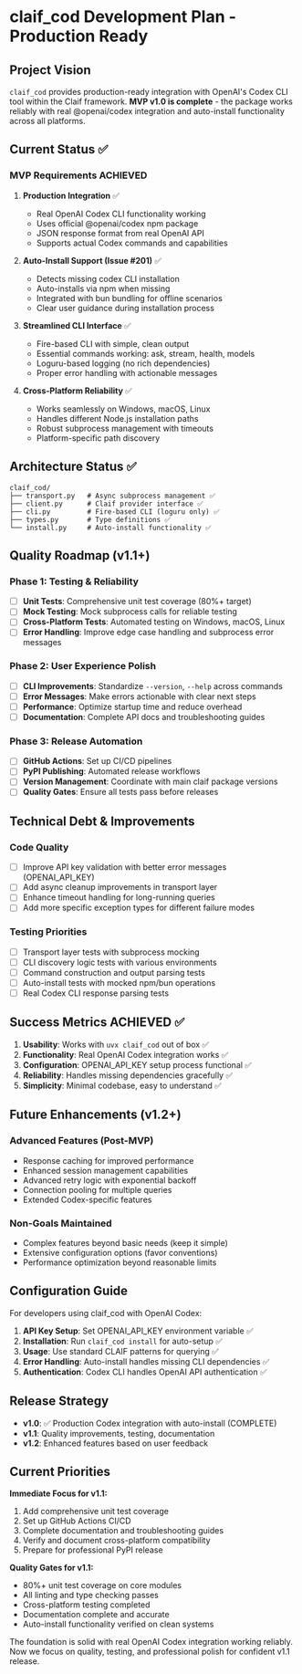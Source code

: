 # claif_cod Development Plan - Production Ready

## Project Vision

`claif_cod` provides production-ready integration with OpenAI's Codex CLI tool within the Claif framework. **MVP v1.0 is complete** - the package works reliably with real @openai/codex integration and auto-install functionality across all platforms.

## Current Status ✅

### MVP Requirements ACHIEVED
1. **Production Integration** ✅
   - Real OpenAI Codex CLI functionality working
   - Uses official @openai/codex npm package
   - JSON response format from real OpenAI API
   - Supports actual Codex commands and capabilities

2. **Auto-Install Support (Issue #201)** ✅
   - Detects missing codex CLI installation
   - Auto-installs via npm when missing
   - Integrated with bun bundling for offline scenarios
   - Clear user guidance during installation process

3. **Streamlined CLI Interface** ✅
   - Fire-based CLI with simple, clean output
   - Essential commands working: ask, stream, health, models
   - Loguru-based logging (no rich dependencies)
   - Proper error handling with actionable messages

4. **Cross-Platform Reliability** ✅
   - Works seamlessly on Windows, macOS, Linux
   - Handles different Node.js installation paths
   - Robust subprocess management with timeouts
   - Platform-specific path discovery

## Architecture Status ✅

```
claif_cod/
├── transport.py   # Async subprocess management ✅
├── client.py      # Claif provider interface ✅
├── cli.py         # Fire-based CLI (loguru only) ✅
├── types.py       # Type definitions ✅
└── install.py     # Auto-install functionality ✅
```

## Quality Roadmap (v1.1+)

### Phase 1: Testing & Reliability
- [ ] **Unit Tests**: Comprehensive unit test coverage (80%+ target)
- [ ] **Mock Testing**: Mock subprocess calls for reliable testing
- [ ] **Cross-Platform Tests**: Automated testing on Windows, macOS, Linux
- [ ] **Error Handling**: Improve edge case handling and subprocess error messages

### Phase 2: User Experience Polish
- [ ] **CLI Improvements**: Standardize `--version`, `--help` across commands
- [ ] **Error Messages**: Make errors actionable with clear next steps
- [ ] **Performance**: Optimize startup time and reduce overhead
- [ ] **Documentation**: Complete API docs and troubleshooting guides

### Phase 3: Release Automation
- [ ] **GitHub Actions**: Set up CI/CD pipelines
- [ ] **PyPI Publishing**: Automated release workflows
- [ ] **Version Management**: Coordinate with main claif package versions
- [ ] **Quality Gates**: Ensure all tests pass before releases

## Technical Debt & Improvements

### Code Quality
- [ ] Improve API key validation with better error messages (OPENAI_API_KEY)
- [ ] Add async cleanup improvements in transport layer
- [ ] Enhance timeout handling for long-running queries
- [ ] Add more specific exception types for different failure modes

### Testing Priorities
- [ ] Transport layer tests with subprocess mocking
- [ ] CLI discovery logic tests with various environments
- [ ] Command construction and output parsing tests
- [ ] Auto-install tests with mocked npm/bun operations
- [ ] Real Codex CLI response parsing tests

## Success Metrics ACHIEVED ✅

1. **Usability**: Works with `uvx claif_cod` out of box ✅
2. **Functionality**: Real OpenAI Codex integration works ✅
3. **Configuration**: OPENAI_API_KEY setup process functional ✅
4. **Reliability**: Handles missing dependencies gracefully ✅
5. **Simplicity**: Minimal codebase, easy to understand ✅

## Future Enhancements (v1.2+)

### Advanced Features (Post-MVP)
- Response caching for improved performance
- Enhanced session management capabilities
- Advanced retry logic with exponential backoff
- Connection pooling for multiple queries
- Extended Codex-specific features

### Non-Goals Maintained
- Complex features beyond basic needs (keep it simple)
- Extensive configuration options (favor conventions)
- Performance optimization beyond reasonable limits

## Configuration Guide

For developers using claif_cod with OpenAI Codex:

1. **API Key Setup**: Set OPENAI_API_KEY environment variable ✅
2. **Installation**: Run `claif_cod install` for auto-setup ✅
3. **Usage**: Use standard CLAIF patterns for querying ✅
4. **Error Handling**: Auto-install handles missing CLI dependencies ✅
5. **Authentication**: Codex CLI handles OpenAI API authentication ✅

## Release Strategy

- **v1.0**: ✅ Production Codex integration with auto-install (COMPLETE)
- **v1.1**: Quality improvements, testing, documentation
- **v1.2**: Enhanced features based on user feedback

## Current Priorities

**Immediate Focus for v1.1:**
1. Add comprehensive unit test coverage
2. Set up GitHub Actions CI/CD
3. Complete documentation and troubleshooting guides
4. Verify and document cross-platform compatibility
5. Prepare for professional PyPI release

**Quality Gates for v1.1:**
- 80%+ unit test coverage on core modules
- All linting and type checking passes
- Cross-platform testing completed
- Documentation complete and accurate
- Auto-install functionality verified on clean systems

The foundation is solid with real OpenAI Codex integration working reliably. Now we focus on quality, testing, and professional polish for confident v1.1 release.